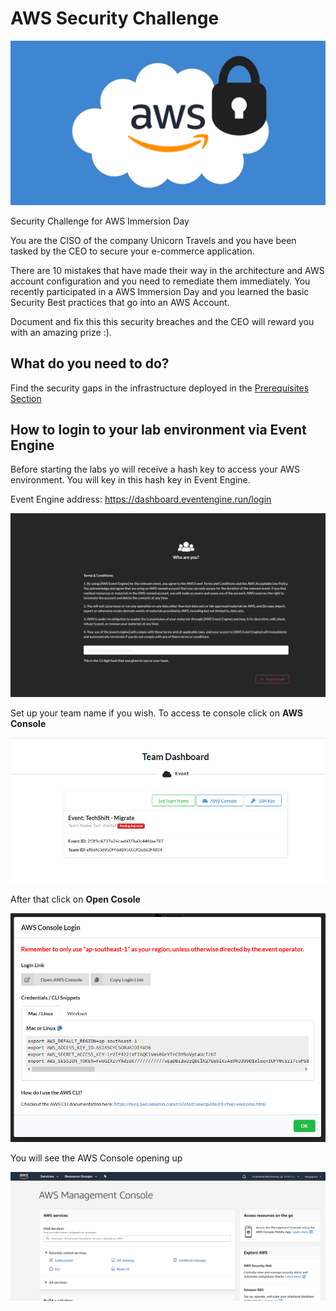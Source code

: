 # AWS Security Challenge
![main image](images/ws-image.png)

Security Challenge for AWS Immersion Day



You are the CISO of the company Unicorn Travels and you have been tasked by the CEO to secure your e-commerce application.

There are 10 mistakes that have made their way in the architecture and AWS account configuration and you need to remediate them immediately. You recently participated in a AWS Immersion Day
and you learned the basic Security Best practices that go into an AWS Account.

Document and fix this this security breaches and the CEO will reward you with an amazing prize :).

## What do you need to do?

Find the security gaps in the infrastructure deployed in the [Prerequisites Section](./00-Prerequisites-Lab/README.md)





## How to login to your lab environment via Event Engine

Before starting the labs yo will receive a hash key to access your AWS environment. You will key in this hash key in Event Engine.

Event Engine address: https://dashboard.eventengine.run/login

![images](images/eventengine.png)

Set up your team name if you wish. To access te console click on __AWS Console__

![images](images/eeconsole.png)

After that click on __Open Cosole__

![images](images/eeopenconsole.png)

You will see the AWS Console opening up

![images](images/eeawsconsole.png)
